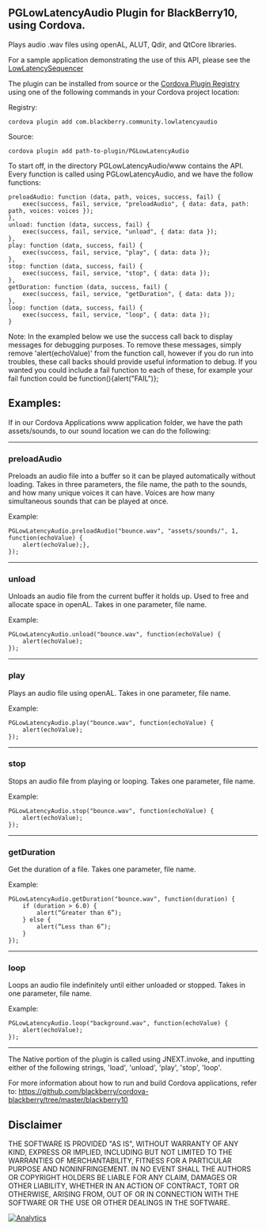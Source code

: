 ﻿## PGLowLatencyAudio Plugin for BlackBerry10, using Cordova. 

Plays audio .wav files using openAL, ALUT, Qdir, and QtCore libraries.

For a sample application demonstrating the use of this API, please see the [LowLatencySequencer](https://github.com/blackberry/Cordova-Samples/tree/master/LowLatencySequencer)

The plugin can be installed from source or the [Cordova Plugin Registry](http://plugins.cordova.io) using one of the following commands in your Cordova project location:

Registry: 

	cordova plugin add com.blackberry.community.lowlatencyaudio

Source:

    cordova plugin add path-to-plugin/PGLowLatencyAudio

To start off, in the directory PGLowLatencyAudio/www contains the API. Every function is called using PGLowLatencyAudio, and we have the follow functions: 

    preloadAudio: function (data, path, voices, success, fail) {
        exec(success, fail, service, "preloadAudio", { data: data, path: path, voices: voices });
    },
    unload: function (data, success, fail) {
        exec(success, fail, service, "unload", { data: data });
    },
    play: function (data, success, fail) {
        exec(success, fail, service, "play", { data: data });
    },
    stop: function (data, success, fail) {
        exec(success, fail, service, "stop", { data: data });
    },
    getDuration: function (data, success, fail) {
        exec(success, fail, service, "getDuration", { data: data });
    },
    loop: function (data, success, fail) {
        exec(success, fail, service, "loop", { data: data });
    }

Note: In the exampled below we use the success call back to display messages for debugging purposes. To remove these messages, simply remove 'alert(echoValue)' from the function call, however if you do run into troubles, these call backs should provide useful information to debug. If you wanted you could include a fail function to each of these, for example your fail function could be function(){alert("FAIL")};

## Examples: 
If in our Cordova Applications www application folder, we have the path assets/sounds, to our sound location we can do the following:

----------------------------------------------------------------------------------

### preloadAudio
Preloads an audio file into a buffer so it can be played automatically without loading. Takes in three parameters, the file name, the path to the sounds, and how many unique voices it can have. Voices are how many simultaneous sounds that can be played at once.

Example:

	PGLowLatencyAudio.preloadAudio("bounce.wav", "assets/sounds/", 1, 	function(echoValue) {
		alert(echoValue);},
	});

----------------------------------------------------------------------------------

### unload
Unloads an audio file from the current buffer it holds up. Used to free and allocate space in openAL. Takes in one parameter, file name.






Example:
  
	PGLowLatencyAudio.unload("bounce.wav", function(echoValue) {
		alert(echoValue);
	});

----------------------------------------------------------------------------------

### play
Plays an audio file using openAL. Takes in one parameter, file name.

Example:
 
	PGLowLatencyAudio.play("bounce.wav", function(echoValue) {
		alert(echoValue);
	});   

----------------------------------------------------------------------------------

### stop
Stops an audio file from playing or looping. Takes one parameter, file name.

Example: 

	PGLowLatencyAudio.stop("bounce.wav", function(echoValue) {
		alert(echoValue); 
	});
----------------------------------------------------------------------------------

### getDuration
Get the duration of a file. Takes one parameter, file name.

Example: 

	PGLowLatencyAudio.getDuration("bounce.wav", function(duration) {
		if (duration > 6.0) {
			alert(“Greater than 6”);
		} else {
			alert(“Less than 6”);
		} 
	});

----------------------------------------------------------------------------------

### loop

Loops an audio file indefinitely until either unloaded or stopped. Takes in one parameter, file name.

Example: 

	PGLowLatencyAudio.loop("background.wav", function(echoValue) {
		alert(echoValue);
	});       

----------------------------------------------------------------------------------

The Native portion of the plugin is called using JNEXT.invoke, and inputting either of the following strings, 'load', 'unload', 'play', 'stop', 'loop'.


For more information about how to run and build Cordova applications, refer to:
https://github.com/blackberry/cordova-blackberry/tree/master/blackberry10

## Disclaimer

THE SOFTWARE IS PROVIDED "AS IS", WITHOUT WARRANTY OF ANY KIND, EXPRESS OR IMPLIED, INCLUDING BUT NOT LIMITED TO THE WARRANTIES OF MERCHANTABILITY, FITNESS FOR A PARTICULAR PURPOSE AND NONINFRINGEMENT. IN NO EVENT SHALL THE AUTHORS OR COPYRIGHT HOLDERS BE LIABLE FOR ANY CLAIM, DAMAGES OR OTHER LIABILITY, WHETHER IN AN ACTION OF CONTRACT, TORT OR OTHERWISE, ARISING FROM, OUT OF OR IN CONNECTION WITH THE SOFTWARE OR THE USE OR OTHER DEALINGS IN THE SOFTWARE.

[![Analytics](https://ga-beacon.appspot.com/UA-46817652-1/WebWorks-Community-APIs/BB10-Cordova/LowLatencyAudio?pixel)](https://github.com/igrigorik/ga-beacon)
